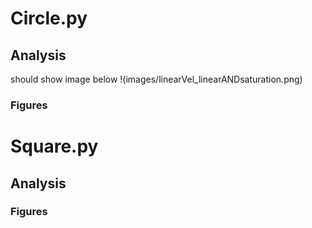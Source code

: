 # Circle.py

## Analysis
 should show image below
!(images/linearVel_linearANDsaturation.png)

### Figures



# Square.py

## Analysis

### Figures

